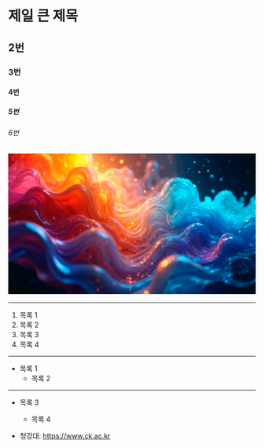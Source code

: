 # 제일 큰 제목
## 2번
### 3번
#### 4번
##### 5번
###### 6번

![이미지실습](./image.png)

* * *

1. 목록 1
2. 목록 2
3. 목록 3
4. 목록 4

***

* 목록 1
  * 목록 2

- - -

- 목록 3
  - 목록 4

- 청강대: <https://www.ck.ac.kr>
